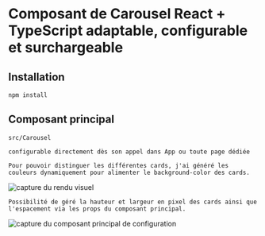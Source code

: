 # Composant de Carousel React + TypeScript adaptable, configurable et surchargeable

## Installation

`npm install`

## Composant principal

`src/Carousel`

`configurable directement dès son appel dans App ou toute page dédiée`

```Pour pouvoir distinguer les différentes cards, j'ai généré les couleurs dynamiquement pour alimenter le background-color des cards.```

![capture du rendu visuel](readme_pics/carousel.png)

```Possibilité de géré la hauteur et largeur en pixel des cards ainsi que l'espacement via les props du composant principal.```

![capture du composant principal de configuration](readme_pics/configuration.png)
